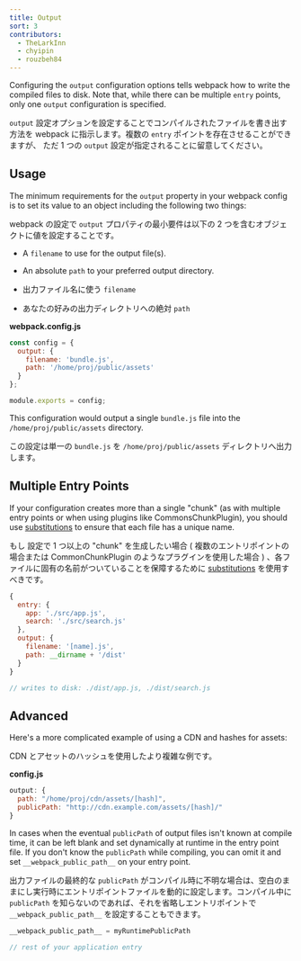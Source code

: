 ```yaml
---
title: Output
sort: 3
contributors:
  - TheLarkInn
  - chyipin
  - rouzbeh84
---
```


Configuring the `output` configuration options tells webpack how to write the compiled files to disk. Note that, while there can be multiple `entry` points, only one `output` configuration is specified.

`output` 設定オプションを設定することでコンパイルされたファイルを書き出す方法を webpack に指示します。複数の `entry` ポイントを存在させることができますが、 ただ 1 つの `output` 設定が指定されることに留意してください。

## Usage

The minimum requirements for the `output` property in your webpack config is to set its value to an object including the following two things:

webpack の設定で `output` プロパティの最小要件は以下の 2 つを含むオブジェクトに値を設定することです。

- A `filename` to use for the output file(s).
- An absolute `path` to your preferred output directory.

- 出力ファイル名に使う `filename`
- あなたの好みの出力ディレクトリへの絶対 `path`

**webpack.config.js**

```javascript
const config = {
  output: {
    filename: 'bundle.js',
    path: '/home/proj/public/assets'
  }
};

module.exports = config;
```

This configuration would output a single `bundle.js` file into the `/home/proj/public/assets` directory.

この設定は単一の `bundle.js` を `/home/proj/public/assets` ディレクトリへ出力します。

## Multiple Entry Points

If your configuration creates more than a single "chunk" (as with multiple entry points or when using plugins like CommonsChunkPlugin), you should use [substitutions](/configuration/output#output-filename) to ensure that each file has a unique name.

もし 設定で 1 つ以上の "chunk" を生成したい場合 ( 複数のエントリポイントの場合または CommonChunkPlugin のようなプラグインを使用した場合 ) 、各ファイルに固有の名前がついていることを保障するために [substitutions](/configuration/output#output-filename) を使用すべきです。

```javascript
{
  entry: {
    app: './src/app.js',
    search: './src/search.js'
  },
  output: {
    filename: '[name].js',
    path: __dirname + '/dist'
  }
}

// writes to disk: ./dist/app.js, ./dist/search.js
```


## Advanced

Here's a more complicated example of using a CDN and hashes for assets:

CDN とアセットのハッシュを使用したより複雑な例です。

**config.js**

```javascript
output: {
  path: "/home/proj/cdn/assets/[hash]",
  publicPath: "http://cdn.example.com/assets/[hash]/"
}
```

In cases when the eventual `publicPath` of output files isn't known at compile time, it can be left blank and set dynamically at runtime in the entry point file. If you don't know the `publicPath` while compiling, you can omit it and set `__webpack_public_path__` on your entry point.

出力ファイルの最終的な `publicPath` がコンパイル時に不明な場合は、空白のままにし実行時にエントリポイントファイルを動的に設定します。コンパイル中に `publicPath` を知らないのであれば、それを省略しエントリポイントで `__webpack_public_path__` を設定することもできます。

```javascript
__webpack_public_path__ = myRuntimePublicPath

// rest of your application entry
```
